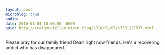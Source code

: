 ```yaml
---
layout: post
microblog: true
audio: 
date: 2010-01-04 18:00:00 -0600
guid: http://craigmcclellan.micro.blog/2010/01/05/t7391127537.html
---
```

Please pray for our family friend Dean right now friends. He's a recovering addict who has disappeared.
